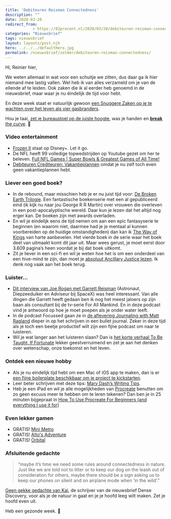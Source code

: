 ```yaml
---
title: 'Debiteuren Reisman Connectedness'
description: ""
date: 2020-03-20
redirect_from: 
            - https://82procent.nl/2020/03/20/debiteuren-reisman-connectedness/
categories: "Nieuwsbrief"
tags: nieuwsbrief	
layout: layouts/post.njk
hero: ../../../defaultHero.jpg
permalink: /nieuwsbrief/zolder/debiteuren-reisman-connectedness/
---
```

<!-- wp:paragraph -->

Hi, Reinier hier,

<!-- /wp:paragraph -->

<!-- wp:paragraph -->

We weten allemaal in wat voor een schuitje we zitten, dus daar ga ik hier niemand mee lastig vallen. Wel heb ik van alles verzameld om je van de ellende af te leiden. Ook zaken die ik al eerder heb genoemd in de nieuwsbrief, maar waar je nu éindelijk de tijd voor hebt.

<!-- /wp:paragraph -->

<!-- wp:paragraph -->

En deze week staat er natuurlijk gewoon [een Snuggere Zaken op je te wachten over het leven als vier gasbranders](https://www.snuggerezaken.nl/19).

<!-- /wp:paragraph -->

<!-- wp:paragraph -->

Hou je taai, [zet je bureaustoel op de juiste hoogte](https://www.youtube.com/watch?v=F8_ME4VwTiw), was je handen en [**break** the curve](https://medium.com/@joschabach/flattening-the-curve-is-a-deadly-delusion-eea324fe9727). 🖖

<!-- /wp:paragraph -->

<!-- wp:heading {"level":3} -->

### Video entertainment

<!-- /wp:heading -->

<!-- wp:list -->

- [Frozen II](https://www.imdb.com/title/tt4520988/) staat op Disney+. Let it go.
- De NFL heeft 99 volledige topwedstrijden op Youtube gezet om her te beleven. [Full NFL Games | Super Bowls & Greatest Games of All Time!](https://www.youtube.com/playlist?list=PLRdw3IjKY2gljzUFGcwPcxF0jTM-GVcjc)
- [Debiteuren Crediteuren: Vakantieplannen](https://www.youtube.com/watch?v=wrItcbpLaAA) omdat je nu zelf toch even geen vakantieplannen hebt.

<!-- /wp:list -->

<!-- wp:heading {"level":3} -->

### Liever een goed boek?

<!-- /wp:heading -->

<!-- wp:list -->

- In de rebound, maar misschien heb je er nu juist tijd voor: [De Broken Earth Trilogie](https://www.goodreads.com/series/112296-the-broken-earth). Een fantastische boekenserie met een al gepubliceerd eind (ik kijk nu naar jou George R R Martin) over vrouwen die overleven in een post-apocalyptische wereld. Daar kun je lezen dat het altijd nog erger kan. De boeken zijn met awards overladen.
- En wil je eindelijk eens de tijd nemen om aan een epic fantasyserie te beginnen (en waarom niet, daarmee had je je mentaal al kunnen voorbereiden op de huidige omstandigheden) dan kan ik [The Way of Kings](https://www.goodreads.com/book/show/7235533-the-way-of-kings) van harte aanbevelen. Het vierde boek in de serie waar het boek deel van uitmaakt komt dit jaar uit. Maar wees gerust, je moet eerst door 3.609 pagina’s heen voordat je bij dat boek uitkomt.
- Zit je liever in een sci-fi en wil je weten hoe het is om een onderdeel van een hive-mind te zijn, dan moet je [absoluut Ancillary Justice lezen](https://www.goodreads.com/book/show/17333324-ancillary-justice). Ik denk nog vaak aan het boek terug.

<!-- /wp:list -->

<!-- wp:heading {"level":3} -->

### Luister…

<!-- /wp:heading -->

<!-- wp:list -->

- [Dit interview van Joe Rogan met Garrett Reisman](https://castro.fm/episode/eeLUru) (Astronaut, Diepzeeduiker en Adviseur bij SpaceX) was heel interessant. Van alle dingen die Garrett heeft gedaan ben ik nog het meest jaloers op zijn baan als consultant bij de tv-serie For All Mankind. En in deze podcast vind je antwoord op hoe je moet poepen als je onder water leeft.
- In de podcast Focussed gaan ze in [de aflevering Journaling with Matt Ragland](https://castro.fm/episode/pl7JVI) dieper in op het schrijven in een bullet journal. Zeker in deze tijd als je toch een beetje productief wilt zijn een fijne podcast om naar te luisteren.
- Wil je wat langer aan het luisteren slaan? Dan is [het korte verhaal To Be Taught, If Fortunate](https://www.amazon.com/To-Be-Taught-If-Fortunate/dp/B07V5WYHWL) lekker geestverruimend en zet je aan het denken over wetenschap, onze toekomst en het leven.

<!-- /wp:list -->

<!-- wp:heading {"level":3} -->

### Ontdek een nieuwe hobby

<!-- /wp:heading -->

<!-- wp:list -->

- Als je nu eindelijk tijd hebt om een Mac of iOS app te maken, dan is er [een fijne boilerplate beschikbaar om je project te kickstarten](https://tyler.io/default-app-for-mac-ios/).
- Leer beter schrijven met deze tips: [Mary Dash’s Writing Tips](https://plainlanguage.gov/resources/articles/dash-writing-tips/).
- Heb je een iPad en wil je alle mogelijkheden van [Procreate](https://procreate.art) benutten om zo geen excuus meer te hebben om te leren tekenen? Dan ben je in 25 minuten bijgepraat in [How To Use Procreate For Beginners (and everything I use it for)](https://www.youtube.com/watch?v=IukcE3Q-noY)

<!-- /wp:list -->

<!-- wp:heading {"level":3} -->

### Even lekker gamen

<!-- /wp:heading -->

<!-- wp:list -->

- GRATIS! [Mini Metro](http://old.dinopoloclub.com/minimetro/)
- GRATIS! [‎Alto's Adventure](https://apps.apple.com/us/app/altos-adventure/id950812012)
- GRATIS! [‎Orbital](https://apps.apple.com/us/app/orbital/id324012853)

<!-- /wp:list -->

<!-- wp:heading {"level":3} -->

### Afsluitende gedachte

<!-- /wp:heading -->

<!-- wp:quote -->

> “maybe it’s time we need some rules around connectedness in nature. Just like we are told not to litter or to keep our dog on the leash out of consideration for others, maybe there should be a sign asking us to keep our phones on silent and on airplane mode when ‘in the wild’.”

<!-- /wp:quote -->

<!-- wp:paragraph -->

[Geen gekke gedachte van Kai](https://www.densediscovery.com/archive/75/), de schrijver van de nieuwsbrief Dense Discovery, voor als je de natuur in gaat en je je hoofd leeg wilt maken. Zet je hoofd even uit.

<!-- /wp:paragraph -->

<!-- wp:paragraph -->

Heb een gezonde week. 👋

<!-- /wp:paragraph -->

<!-- wp:block {"ref":214} /-->
